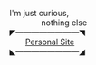 I'm just curious,<br/>
    nothing else<br/>
◤————————◥<br/>
  [Personal Site](https://petar.tk)<br/>
◣————————◢
